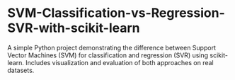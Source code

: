 # SVM-Classification-vs-Regression-SVR-with-scikit-learn
A simple Python project demonstrating the difference between Support Vector Machines (SVM) for classification and regression (SVR) using scikit-learn. Includes visualization and evaluation of both approaches on real datasets.

